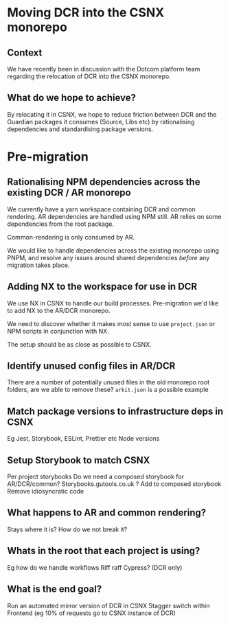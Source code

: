 # Moving DCR into the CSNX monorepo

## Context

We have recently been in discussion with the Dotcom platform team regarding the relocation of DCR into the CSNX monorepo.

## What do we hope to achieve?

By relocating it in CSNX, we hope to reduce friction between DCR and the Guardian packages it consumes (Source, Libs etc) by rationalising dependencies and standardising package versions.

# Pre-migration

## Rationalising NPM dependencies across the existing DCR / AR monorepo

We currently have a yarn workspace containing DCR and common rendering. AR dependencies are handled using NPM still. AR relies on some dependencies from the root package.

Common-rendering is only consumed by AR.

We would like to handle dependencies across the existing monorepo using PNPM, and resolve any issues around shared dependencies _before_ any migration takes place.

## Adding NX to the workspace for use in DCR

We use NX in CSNX to handle our build processes. Pre-migration we'd like to add NX to the AR/DCR monorepo.

We need to discover whether it makes most sense to use `project.json` or NPM scripts in conjunction with NX.

The setup should be as close as possible to CSNX.

## Identify unused config files in AR/DCR

There are a number of potentially unused files in the old monorepo root folders, are we able to remove these? `arkit.json` is a possible example

## Match package versions to infrastructure deps in CSNX

Eg Jest, Storybook, ESLint, Prettier etc
Node versions

## Setup Storybook to match CSNX

Per project storybooks
Do we need a composed storybook for AR/DCR/common?
Storybooks.gutools.co.uk ?
Add to composed storybook
Remove idiosyncratic code

## What happens to AR and common rendering?

Stays where it is?
How do we not break it?

## Whats in the root that each project is using?

Eg how do we handle workflows
Riff raff
Cypress? (DCR only)

## What is the end goal?

Run an automated mirror version of DCR in CSNX
Stagger switch within Frontend (eg 10% of requests go to CSNX instance of DCR)
